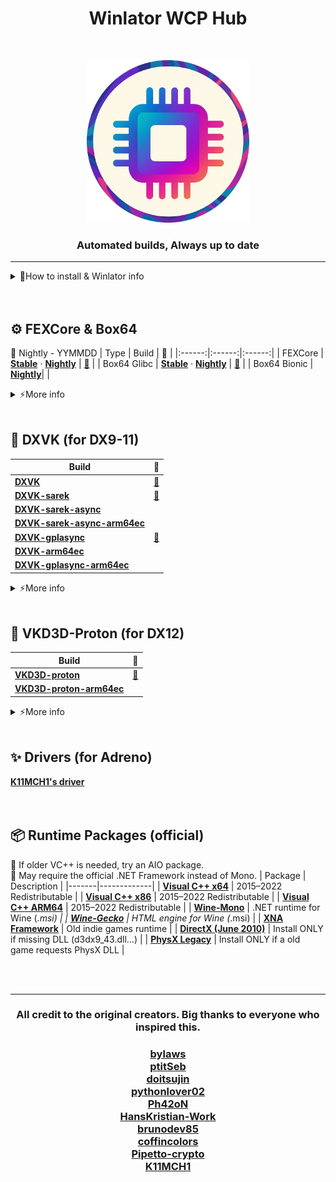 <h1 align="center">Winlator WCP Hub</h1>
<br>

<p align="center">
  <img src="./Logo.png" alt="logoo" width="260">
</p>


<h3 align="center">Automated builds, Always up to date</h3>

---
<details>
  <summary>🚀How to install & Winlator info</summary>

## 📥 Install
Menu → Contents → Install Content → pick .wcp
<br><br>

## 🪟 Winlator
📌 Winlator is an Android application that lets you to run Windows (x86_64) applications.
| Type       | 🧠 |
|:------:|:------:|
| [**Official Winlator**](https://github.com/brunodev85/winlator) | Glibc |
| [**Winlator-Frost**](https://github.com/MrPhryaNikFrosty/Winlator-Frost) | Glibc |
| [**Winlator-AMod**](https://github.com/afeimod/winlator-mod) | Glibc |
| [**Winlator-CMod**](https://github.com/coffincolors/winlator) | Bionic |

<details>
  <summary>⚡More info</summary>

| Runtime | Description |
|:-:|-|
|Glibc  | Official default. stable with solid performance. (Box64 Only) |
|Bionic | Android native. faster, potential issues. (FEX + Box64) |

Discontinued or nightly builds are not covered.<br>
CMod (bionic) offers the best controller support.
</details>

</details>
<br><br>


## ⚙️ FEXCore & Box64
📌 Nightly - YYMMDD
| Type | Build | 📜 |
|:------:|:------:|:------:|
| FEXCore | [**Stable**](https://github.com/Arihany/WinlatorWCPHub/releases/tag/FEX-STABLE) · [**Nightly**](https://github.com/Arihany/WinlatorWCPHub/releases/tag/FEX-NIGHTLY) | <a href="https://github.com/FEX-Emu/FEX">🔗</a> |
| Box64 Glibc | [**Stable**](https://github.com/Arihany/WinlatorWCPHub/releases/tag/BOX64-STABLE) · [**Nightly**](https://github.com/Arihany/WinlatorWCPHub/releases/tag/BOX64-NIGHTLY) | <a href="https://github.com/ptitSeb/box64">🔗</a> |
| Box64 Bionic | [**Nightly**](https://github.com/Arihany/WinlatorWCPHub/releases/tag/BOX64-BIONIC-NIGHTLY)| |

<details>
  <summary>⚡More info</summary>
  
| Type       | Description                                                   |
|:------:|---------------------------------------------------------------|
| **FEXCore**  | Easy to set up, and you can squeeze more performance by pairing it with the arm64ec translation layer.<br>(Games that require box64’s ```STRONGMEM``` might not run well on FEX.) |
| **Box64** | Setup is more involved, but it generally runs more games than FEX.<br>(Some picky titles may also run more smoothly.) |

Basic Box64 settings for unity games: ```STRONGMEM=1+``` ```CALLRET=0``` ```WEAKBARRIER=0~1```
</details>
<br>

## 🧩 DXVK (for DX9-11)
| Build | 📜 |
|-------|:------:|
| [**DXVK**](https://github.com/Arihany/WinlatorWCPHub/releases/tag/DXVK) |  <a href="https://github.com/doitsujin/dxvk">🔗</a> |
| [**DXVK-sarek**](https://github.com/Arihany/WinlatorWCPHub/releases/tag/DXVK-SAREK) |  <a href="https://github.com/pythonlover02/DXVK-Sarek">🔗</a> |
| [**DXVK-sarek-async**](https://github.com/Arihany/WinlatorWCPHub/releases/tag/DXVK-SAREK-ASYNC) |   |
| [**DXVK-sarek-async-arm64ec**](https://github.com/Arihany/WinlatorWCPHub/releases/tag/DXVK-SAREK-ASYNC-ARM64EC) |   |
| [**DXVK-gplasync**](https://github.com/Arihany/WinlatorWCPHub/releases/tag/DXVK-GPLASYNC) |  <a href="https://gitlab.com/Ph42oN/dxvk-gplasync">🔗</a> |
| [**DXVK-arm64ec**](https://github.com/Arihany/WinlatorWCPHub/releases/tag/DXVK-ARM64EC) |   |
| [**DXVK-gplasync-arm64ec**](https://github.com/Arihany/WinlatorWCPHub/releases/tag/DXVK-GPLASYNC-ARM64EC) |   |

<details>
  <summary>⚡More info</summary>
  
| Type       | Description                                                   |
|:------:|---------------------------------------------------------------|
| **sarek**    | Provides backports for old GPUs that don’t support Vulkan 1.3.<br>(May run faster on older devices.) |
| **gplasync** | Reduces stuttering by rendering frames before shader compilation.<br>(Possible graphics glitches.) |
| **arm64ec**  | Boosts performance in 64-bit games. **Use only with FEX.**<br>(32-bit = same as standard DXVK.) |

Try Sarek first. if you run into issues, try another version.<br>
Newer versions don’t always mean better performance.
</details>
<br>

## 🌌 VKD3D-Proton (for DX12)
| Build | 📜 |
|-------|:------:|
| [**VKD3D-proton**](https://github.com/Arihany/WinlatorWCPHub/releases/tag/VKD3D-PROTON) |  <a href="https://github.com/HansKristian-Work/vkd3d-proton">🔗</a> |
| [**VKD3D-proton-arm64ec**](https://github.com/Arihany/WinlatorWCPHub/releases/tag/VKD3D-PROTON-ARM64EC) |   |

<details>
  <summary>⚡More info</summary>
  
| Type       | Description                                                   |
|:------:|---------------------------------------------------------------|
| **arm64ec**  | Boosts performance in 64-bit games. **Use only with FEX.**<br>(32-bit = same as standard DXVK.) |

</details>
<br>

## ✨ Drivers (for Adreno)
[**K11MCH1's driver**](https://github.com/K11MCH1/AdrenoToolsDrivers)
<br><br><br>


## 📦 Runtime Packages (official)
📌 If older VC++ is needed, try an AIO package. <br>
📌 May require the official .NET Framework instead of Mono.
| Package | Description |
|-------|-------------|
| [**Visual C++ x64**](https://aka.ms/vs/17/release/vc_redist.x64.exe) | 2015–2022 Redistributable |
| [**Visual C++ x86**](https://aka.ms/vs/17/release/vc_redist.x86.exe) | 2015–2022 Redistributable |
| [**Visual C++ ARM64**](https://aka.ms/vs/17/release/vc_redist.arm64.exe) | 2015–2022 Redistributable |
| [**Wine-Mono**](https://github.com/wine-mono/wine-mono/releases) | .NET runtime for Wine (*.msi) |
| [**Wine-Gecko**](https://dl.winehq.org/wine/wine-gecko/) | HTML engine for Wine (*.msi) |
| [**XNA Framework**](https://download.microsoft.com/download/a/c/2/ac2c903b-e6e8-42c2-9fd7-bebac362a930/xnafx40_redist.msi) | Old indie games runtime |
| [**DirectX (June 2010)**](https://download.microsoft.com/download/8/4/a/84a35bf1-dafe-4ae8-82af-ad2ae20b6b14/directx_Jun2010_redist.exe) | Install ONLY if missing DLL (d3dx9_43.dll...) |
| [**PhysX Legacy**](https://www.nvidia.com/content/DriverDownload-March2009/confirmation.php?url=/Windows/9.13.0604/PhysX-9.13.0604-SystemSoftware-Legacy.msi&lang=us&type=Other) | Install ONLY if a old game requests PhysX DLL |
<br>




<br><br>

---

<h3 align="center">All credit to the original creators. Big thanks to everyone who inspired this.</h3><p align="center">
<h3 align="center">
  
[bylaws](https://github.com/bylaws)<br>
[ptitSeb](https://github.com/ptitSeb)  
[doitsujin](https://github.com/doitsujin)  
[pythonlover02](https://github.com/pythonlover02)  
[Ph42oN](https://gitlab.com/Ph42oN)  
[HansKristian-Work](https://github.com/HansKristian-Work)  
[brunodev85](https://github.com/brunodev85)  
[coffincolors](https://github.com/coffincolors)  
[Pipetto-crypto](https://github.com/Pipetto-crypto)  
[K11MCH1](https://github.com/K11MCH1)

</h3><p align="center">

